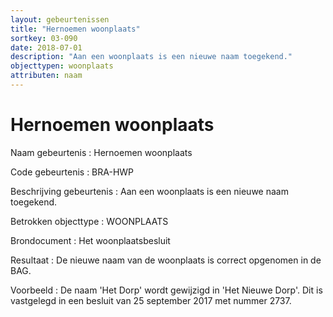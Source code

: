 ```yaml
---
layout: gebeurtenissen
title: "Hernoemen woonplaats"
sortkey: 03-090
date: 2018-07-01
description: "Aan een woonplaats is een nieuwe naam toegekend."
objecttypen: woonplaats
attributen: naam
---
```


# Hernoemen woonplaats

Naam gebeurtenis
: Hernoemen woonplaats

Code gebeurtenis
: BRA-HWP

Beschrijving gebeurtenis
: Aan een woonplaats is een nieuwe naam toegekend.

Betrokken objecttype
: WOONPLAATS

Brondocument
: Het woonplaatsbesluit

Resultaat
: De nieuwe naam van de woonplaats is correct opgenomen in de BAG.

Voorbeeld
: De naam 'Het Dorp' wordt gewijzigd in 'Het Nieuwe Dorp'. Dit is vastgelegd in een besluit van 25 september 2017 met nummer 2737.
